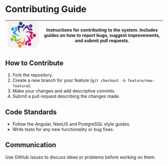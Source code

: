 # Contributing Guide

| <img src="./assets/images/logo-contribution.png" alt="Logo" width="300" style="border-radius: 15px;"/> | **Instructions for contributing to the system. Includes guides on how to report bugs, suggest improvements, and submit pull requests.** |
|------------------------------------------------|---------------------------------------------------------------------------------------------------------------------------------------------------------------------------------------------------------------------------|

## How to Contribute
1. Fork the repository.
2. Create a new branch for your feature (`git checkout -b feature/new-feature`).
3. Make your changes and add descriptive commits.
4. Submit a pull request describing the changes made.

## Code Standards
- Follow the Angular, NestJS and PostgreSQL style guides.
- Write tests for any new functionality or bug fixes.

## Communication
Use GitHub issues to discuss ideas or problems before working on them.
